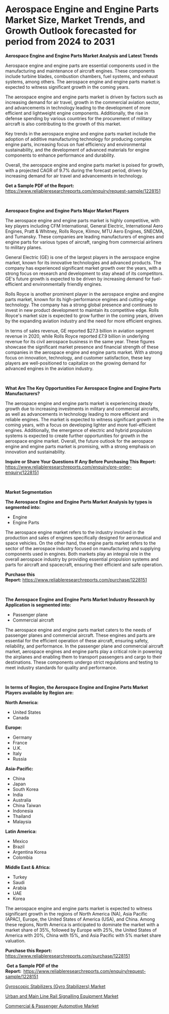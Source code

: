 <p><h1>Aerospace Engine and Engine Parts Market Size, Market Trends, and Growth Outlook forecasted for period from 2024 to 2031</h1></p><p><strong>Aerospace Engine and Engine Parts Market Analysis and Latest Trends</strong></p>
<p><p>Aerospace engine and engine parts are essential components used in the manufacturing and maintenance of aircraft engines. These components include turbine blades, combustion chambers, fuel systems, and exhaust systems, among others. The aerospace engine and engine parts market is expected to witness significant growth in the coming years.</p><p>The aerospace engine and engine parts market is driven by factors such as increasing demand for air travel, growth in the commercial aviation sector, and advancements in technology leading to the development of more efficient and lightweight engine components. Additionally, the rise in defense spending by various countries for the procurement of military aircraft is also contributing to the growth of this market.</p><p>Key trends in the aerospace engine and engine parts market include the adoption of additive manufacturing technology for producing complex engine parts, increasing focus on fuel efficiency and environmental sustainability, and the development of advanced materials for engine components to enhance performance and durability.</p><p>Overall, the aerospace engine and engine parts market is poised for growth, with a projected CAGR of 9.7% during the forecast period, driven by increasing demand for air travel and advancements in technology.</p></p>
<p><strong>Get a Sample PDF of the Report:&nbsp;</strong> <a href="https://www.reliableresearchreports.com/enquiry/request-sample/1228151">https://www.reliableresearchreports.com/enquiry/request-sample/1228151</a></p>
<p>&nbsp;</p>
<p><strong>Aerospace Engine and Engine Parts Major Market Players</strong></p>
<p><p>The aerospace engine and engine parts market is highly competitive, with key players including CFM International, General Electric, International Aero Engines, Pratt & Whitney, Rolls Royce, Klimov, MTU Aero Engines, SNECMA, and Tumansky. These companies are leading manufacturers of engines and engine parts for various types of aircraft, ranging from commercial airliners to military planes.</p><p>General Electric (GE) is one of the largest players in the aerospace engine market, known for its innovative technologies and advanced products. The company has experienced significant market growth over the years, with a strong focus on research and development to stay ahead of its competitors. GE's future growth is expected to be driven by increasing demand for fuel-efficient and environmentally friendly engines.</p><p>Rolls Royce is another prominent player in the aerospace engine and engine parts market, known for its high-performance engines and cutting-edge technology. The company has a strong global presence and continues to invest in new product development to maintain its competitive edge. Rolls Royce's market size is expected to grow further in the coming years, driven by the expanding aviation industry and the need for more efficient engines.</p><p>In terms of sales revenue, GE reported $27.3 billion in aviation segment revenue in 2020, while Rolls Royce reported £7.9 billion in underlying revenue for its civil aerospace business in the same year. These figures showcase the significant market presence and financial strength of these companies in the aerospace engine and engine parts market. With a strong focus on innovation, technology, and customer satisfaction, these key players are well-positioned to capitalize on the growing demand for advanced engines in the aviation industry.</p></p>
<p>&nbsp;</p>
<p><strong>What Are The Key Opportunities For Aerospace Engine and Engine Parts Manufacturers?</strong></p>
<p><p>The aerospace engine and engine parts market is experiencing steady growth due to increasing investments in military and commercial aircrafts, as well as advancements in technology leading to more efficient and reliable engines. The market is expected to witness significant growth in the coming years, with a focus on developing lighter and more fuel-efficient engines. Additionally, the emergence of electric and hybrid propulsion systems is expected to create further opportunities for growth in the aerospace engine market. Overall, the future outlook for the aerospace engine and engine parts market is promising, with a strong emphasis on innovation and sustainability.</p></p>
<p><strong>Inquire or Share Your Questions If Any Before Purchasing This Report:</strong> <a href="https://www.reliableresearchreports.com/enquiry/pre-order-enquiry/1228151">https://www.reliableresearchreports.com/enquiry/pre-order-enquiry/1228151</a></p>
<p>&nbsp;</p>
<p><strong>Market Segmentation</strong></p>
<p><strong>The Aerospace Engine and Engine Parts Market Analysis by types is segmented into:</strong></p>
<p><ul><li>Engine</li><li>Engine Parts</li></ul></p>
<p><p>The aerospace engine market refers to the industry involved in the production and sales of engines specifically designed for aeronautical and space vehicles. On the other hand, the engine parts market refers to the sector of the aerospace industry focused on manufacturing and supplying components used in engines. Both markets play an integral role in the overall aerospace industry by providing essential propulsion systems and parts for aircraft and spacecraft, ensuring their efficient and safe operation.</p></p>
<p><strong>Purchase this Report:&nbsp;</strong><a href="https://www.reliableresearchreports.com/purchase/1228151">https://www.reliableresearchreports.com/purchase/1228151</a></p>
<p>&nbsp;</p>
<p><strong>The Aerospace Engine and Engine Parts Market Industry Research by Application is segmented into:</strong></p>
<p><ul><li>Passenger plane</li><li>Commercial aircraft</li></ul></p>
<p><p>The aerospace engine and engine parts market caters to the needs of passenger planes and commercial aircraft. These engines and parts are essential for the efficient operation of these aircraft, ensuring safety, reliability, and performance. In the passenger plane and commercial aircraft market, aerospace engines and engine parts play a critical role in powering the airplanes and enabling them to transport passengers and cargo to their destinations. These components undergo strict regulations and testing to meet industry standards for quality and performance.</p></p>
<p>&nbsp;</p>
<p><strong>In terms of Region, the Aerospace Engine and Engine Parts Market Players available by Region are:</strong></p>
<p>
    <p> <strong> North America: </strong>
        <ul>
            <li>United States</li>
            <li>Canada</li>
        </ul>
        </p> 
    <p> <strong> Europe: </strong>
        <ul>
            <li>Germany</li>
            <li>France</li>
            <li>U.K.</li>
            <li>Italy</li>
            <li>Russia</li>
        </ul>
        </p> 
    <p> <strong> Asia-Pacific: </strong>
        <ul>
            <li>China</li>
            <li>Japan</li>
            <li>South Korea</li>
            <li>India</li>
            <li>Australia</li>
            <li>China Taiwan</li>
            <li>Indonesia</li>
            <li>Thailand</li>
            <li>Malaysia</li>
        </ul>
        </p> 
    <p> <strong> Latin America: </strong>
        <ul>
            <li>Mexico</li>
            <li>Brazil</li>
            <li>Argentina Korea</li>
            <li>Colombia</li>
        </ul>
        </p> 
    <p> <strong> Middle East & Africa: </strong>
        <ul>
            <li>Turkey</li>
            <li>Saudi</li>
            <li>Arabia</li>
            <li>UAE</li>
            <li>Korea</li>
        </ul>
    </p>
    </p>
<p><p>The aerospace engine and engine parts market is expected to witness significant growth in the regions of North America (NA), Asia Pacific (APAC), Europe, the United States of America (USA), and China. Among these regions, North America is anticipated to dominate the market with a market share of 35%, followed by Europe with 25%, the United States of America with 20%, China with 15%, and Asia Pacific with 5% market share valuation.</p></p>
<p><strong>Purchase this Report: </strong><a href="https://www.reliableresearchreports.com/purchase/1228151">https://www.reliableresearchreports.com/purchase/1228151</a></p>
<p>&nbsp;<strong>Get a Sample PDF of the Report:&nbsp;&nbsp;</strong><a href="https://www.reliableresearchreports.com/enquiry/request-sample/1228151">https://www.reliableresearchreports.com/enquiry/request-sample/1228151</a></p>
<p><strong></strong></p>
<p><p><a href="https://github.com/yemakinde/Market-Research-Report-List-1/blob/main/gyroscopic-stabilizers-gyro-stabilizers-market.md">Gyroscopic Stabilizers (Gyro Stabilizers) Market</a></p><p><a href="https://github.com/bmorecock/Market-Research-Report-List-2/blob/main/urban-and-main-line-rail-signalling-equipment-market.md">Urban and Main Line Rail Signalling Equipment Market</a></p><p><a href="https://github.com/jsmusil/Market-Research-Report-List-2/blob/main/commercial-passenger-automotive-market.md">Commercial & Passenger Automotive Market</a></p></p>